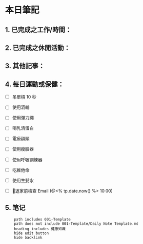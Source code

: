 
# 本日筆記
## 1. 已完成之工作/時間：

## 2. 已完成之休閒活動：

## 3. 其他記事：

## 4. 每日運動或保健：
- [ ] 吊單槓 10 秒
- [ ] 使用滾輪
- [ ] 使用彈力繩
- [ ] 喝乳清蛋白
- [ ] 電療額頭
- [ ] 使用瘦臉器
- [ ] 使用呼吸訓練器
- [ ] 吃維他命
- [ ] 使用生髮水




- [ ] 🔵返家前檢查 Email (@<% tp.date.now() %> 10:00)

## 5. 笔记

```tasks
	path includes 001-Template
	path does not include 001-Template/Daily Note Template.md
	heading includes 健康知識
	hide edit button
	hide backlink	
```
